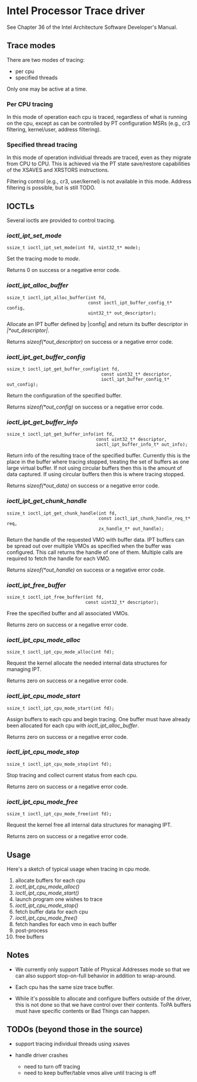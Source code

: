 # Intel Processor Trace driver

See Chapter 36 of the Intel Architecture Software Developer's Manual.

## Trace modes

There are two modes of tracing:

- per cpu
- specified threads

Only one may be active at a time.

### Per CPU tracing

In this mode of operation each cpu is traced, regardless of what is
running on the cpu, except as can be controlled by PT configuration MSRs
(e.g., cr3 filtering, kernel/user, address filtering).

### Specified thread tracing

In this mode of operation individual threads are traced, even as they
migrate from CPU to CPU. This is achieved via the PT state save/restore
capabilities of the XSAVES and XRSTORS instructions.

Filtering control (e.g., cr3, user/kernel) is not available in this mode.
Address filtering is possible, but is still TODO.

## IOCTLs

Several ioctls are provided to control tracing.

### *ioctl_ipt_set_mode*

```
ssize_t ioctl_ipt_set_mode(int fd, uint32_t* mode);
```

Set the tracing mode to *mode*.

Returns 0 on success or a negative error code.

### *ioctl_ipt_alloc_buffer*

```
ssize_t ioctl_ipt_alloc_buffer(int fd,
                               const ioctl_ipt_buffer_config_t* config,
                               uint32_t* out_descriptor);
```

Allocate an IPT buffer defined by |config| and return its buffer descriptor
in *|\*out_descriptor|*.

Returns *sizeof(\*out_descriptor)* on success or a negative error code.

### *ioctl_ipt_get_buffer_config*

```
ssize_t ioctl_ipt_get_buffer_config(int fd,
                                    const uint32_t* descriptor,
                                    ioctl_ipt_buffer_config_t* out_config);
```

Return the configuration of the specified buffer.

Returns *sizeof(\*out_config)* on success or a negative error code.

### *ioctl_ipt_get_buffer_info*

```
ssize_t ioctl_ipt_get_buffer_info(int fd,
                                  const uint32_t* descriptor,
                                  ioctl_ipt_buffer_info_t* out_info);
```

Return info of the resulting trace of the specified buffer.
Currently this is the place in the buffer where tracing stopped,
treating the set of buffers as one large virtual buffer.
If not using circular buffers then this is the amount of data captured.
If using circular buffers then this is where tracing stopped.

Returns *sizeof(\*out_data)* on success or a negative error code.

### *ioctl_ipt_get_chunk_handle*

```
ssize_t ioctl_ipt_get_chunk_handle(int fd,
                                   const ioctl_ipt_chunk_handle_req_t* req,
                                   zx_handle_t* out_handle);
```

Return the handle of the requested VMO with buffer data.
IPT buffers can be spread out over multiple VMOs as specified when the
buffer was configured. This call returns the handle of one of them.
Multiple calls are required to fetch the handle for each VMO.

Returns *sizeof(\*out_handle)* on success or a negative error code.

### *ioctl_ipt_free_buffer*

```
ssize_t ioctl_ipt_free_buffer(int fd,
                              const uint32_t* descriptor);
```

Free the specified buffer and all associated VMOs.

Returns zero on success or a negative error code.

### *ioctl_ipt_cpu_mode_alloc*

```
ssize_t ioctl_ipt_cpu_mode_alloc(int fd);
```

Request the kernel allocate the needed internal data structures for
managing IPT.

Returns zero on success or a negative error code.

### *ioctl_ipt_cpu_mode_start*

```
ssize_t ioctl_ipt_cpu_mode_start(int fd);
```

Assign buffers to each cpu and begin tracing.
One buffer must have already been allocated for each cpu
with *ioctl_ipt_alloc_buffer*.

Returns zero on success or a negative error code.

### *ioctl_ipt_cpu_mode_stop*

```
ssize_t ioctl_ipt_cpu_mode_stop(int fd);
```

Stop tracing and collect current status from each cpu.

Returns zero on success or a negative error code.

### *ioctl_ipt_cpu_mode_free*

```
ssize_t ioctl_ipt_cpu_mode_free(int fd);
```

Request the kernel free all internal data structures for managing IPT.

Returns zero on success or a negative error code.

## Usage

Here's a sketch of typical usage when tracing in cpu mode.

1) allocate buffers for each cpu
2) *ioctl_ipt_cpu_mode_alloc()*
3) *ioctl_ipt_cpu_mode_start()*
4) launch program one wishes to trace
5) *ioctl_ipt_cpu_mode_stop()*
6) fetch buffer data for each cpu
7) *ioctl_ipt_cpu_mode_free()*
8) fetch handles for each vmo in each buffer
9) post-process
10) free buffers

## Notes

- We currently only support Table of Physical Addresses mode so that
we can also support stop-on-full behavior in addition to wrap-around.

- Each cpu has the same size trace buffer.

- While it's possible to allocate and configure buffers outside of the driver,
this is not done so that we have control over their contents. ToPA buffers
must have specific contents or Bad Things can happen.

## TODOs (beyond those in the source)

- support tracing individual threads using xsaves

- handle driver crashes
  - need to turn off tracing
  - need to keep buffer/table vmos alive until tracing is off
